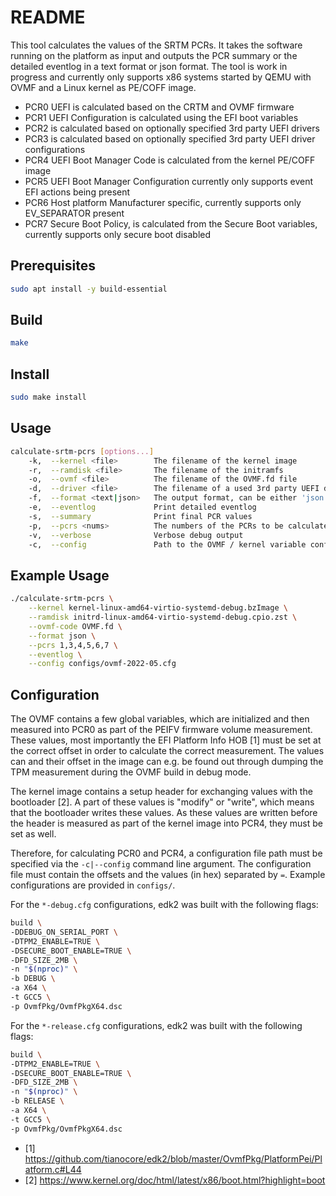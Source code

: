 # README

This tool calculates the values of the SRTM PCRs. It takes the software running on the platform as
input and outputs the PCR summary or the detailed eventlog in a text format or json format.
The tool is work in progress and currently only supports x86 systems started by QEMU with OVMF and a
Linux kernel as PE/COFF image.

- PCR0 UEFI is calculated based on the CRTM and OVMF firmware
- PCR1 UEFI Configuration is calculated using the EFI boot variables
- PCR2 is calculated based on optionally specified 3rd party UEFI drivers
- PCR3 is calculated based on optionally specified 3rd party UEFI driver configurations
- PCR4 UEFI Boot Manager Code is calculated from the kernel PE/COFF image
- PCR5 UEFI Boot Manager Configuration currently only supports event EFI actions being present
- PCR6 Host platform Manufacturer specific, currently supports only EV_SEPARATOR present
- PCR7 Secure Boot Policy, is calculated from the Secure Boot variables, currently supports only secure boot disabled

## Prerequisites

```sh
sudo apt install -y build-essential
```

## Build

```sh
make
```

## Install

```sh
sudo make install
```

## Usage

```sh
calculate-srtm-pcrs [options...]
	-k,  --kernel <file>		The filename of the kernel image
	-r,  --ramdisk <file>		The filename of the initramfs
	-o,  --ovmf <file>			The filename of the OVMF.fd file
	-d,  --driver <file>        The filename of a used 3rd party UEFI driver (can be multiple)
	-f,  --format <text|json>	The output format, can be either 'json' or 'text'
	-e,  --eventlog			    Print detailed eventlog
	-s,  --summary			    Print final PCR values
	-p,  --pcrs <nums>		    The numbers of the PCRs to be calculated as a comma separated list without spaces
	-v,  --verbose				Verbose debug output
	-c,  --config 				Path to the OVMF / kernel variable configuration file
```

## Example Usage

```sh
./calculate-srtm-pcrs \
	--kernel kernel-linux-amd64-virtio-systemd-debug.bzImage \
	--ramdisk initrd-linux-amd64-virtio-systemd-debug.cpio.zst \
	--ovmf-code OVMF.fd \
	--format json \
	--pcrs 1,3,4,5,6,7 \
	--eventlog \
	--config configs/ovmf-2022-05.cfg
```

## Configuration

The OVMF contains a few global variables, which are initialized and then measured into PCR0 as
part of the PEIFV firmware volume measurement. These values, most importantly the EFI Platform
Info HOB [1] must be set at the correct offset in order to calculate the correct measurement. The
values can and their offset in the image can e.g. be found out through dumping the TPM measurement
during the OVMF build in debug mode.

The kernel image contains a setup header for exchanging values with the bootloader [2]. A part of
these values is "modify" or "write", which means that the bootloader writes these values. As these
values are written before the header is measured as part of the kernel image into PCR4, they must
be set as well.

Therefore, for calculating PCR0 and PCR4, a configuration file path must be specified via the
`-c|--config` command line argument. The configuration file must contain the offsets and the
values (in hex) separated by `=`. Example configurations are provided in `configs/`.

For the `*-debug.cfg` configurations, edk2 was built with the following flags:

```sh
build \
-DDEBUG_ON_SERIAL_PORT \
-DTPM2_ENABLE=TRUE \
-DSECURE_BOOT_ENABLE=TRUE \
-DFD_SIZE_2MB \
-n "$(nproc)" \
-b DEBUG \
-a X64 \
-t GCC5 \
-p OvmfPkg/OvmfPkgX64.dsc
```

For the `*-release.cfg` configurations, edk2 was built with the following flags:

```sh
build \
-DTPM2_ENABLE=TRUE \
-DSECURE_BOOT_ENABLE=TRUE \
-DFD_SIZE_2MB \
-n "$(nproc)" \
-b RELEASE \
-a X64 \
-t GCC5 \
-p OvmfPkg/OvmfPkgX64.dsc
```

- [1] https://github.com/tianocore/edk2/blob/master/OvmfPkg/PlatformPei/Platform.c#L44
- [2] https://www.kernel.org/doc/html/latest/x86/boot.html?highlight=boot

